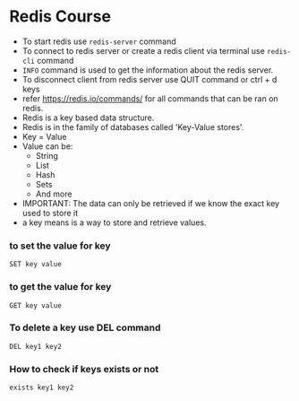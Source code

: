 # Redis Course

- To start redis use `redis-server` command
- To connect to redis server or create a redis client via terminal use `redis-cli` command
- `INFO` command is used to get the information about the redis server.
- To disconnect client from redis server use QUIT command or ctrl + d keys
- refer https://redis.io/commands/  for all commands that can be ran on redis.
- Redis is a key based data structure.
- Redis is in the family of databases called 'Key-Value stores'.
- Key = Value 
- Value can be:
    - String
    - List
    - Hash
    - Sets
    - And more
- IMPORTANT: The data can only be retrieved if we know the exact key used to store it
- a key means is a way to store and retrieve values.

### to set the value for key
```
SET key value
``` 

### to get the value for key
```
GET key value
``` 

### To delete a key use DEL command
```
DEL key1 key2
```

### How to check if keys exists or not
```
exists key1 key2
```